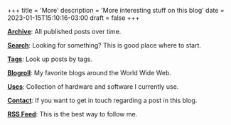 +++
title = 'More'
description = 'More interesting stuff on this blog'
date = 2023-01-15T15:10:16-03:00
draft = false
+++

[**Archive**](/posts/): All published posts over time.

[**Search**](/search): Looking for something? This is good place where to start.

[**Tags**](/tags): Look up posts by tags.

[**Blogroll**](/blogroll): My favorite blogs around the World Wide Web.

[**Uses**](/uses): Collection of hardware and software I currently use.

[**Contact**](/#contact): If you want to get in touch regarding a post in this blog.

[**RSS Feed**](/feed.xml): This is the best way to follow me.